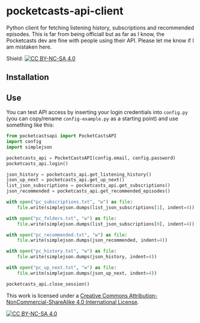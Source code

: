 # pocketcasts-api-client

Python client for fetching listening history, subscriptions and recommended episodes. This is far from being officiall but as far as I know, the Pocketcasts dev are fine with people using their API. Please let me know if I am mistaken here.

Shield: [![CC BY-NC-SA 4.0][cc-by-nc-sa-shield]][cc-by-nc-sa]

## Installation

## Use

You can test API access by inserting your login credentials into `config.py` (you can copy/rename `config-example.py` as a starting point) and use something like this:

```python
from pocketcastsapi import PocketCastsAPI
import config
import simplejson

pocketcasts_api = PocketCastsAPI(config.email, config.password)
pocketcasts_api.login()

json_history = pocketcasts_api.get_listening_history()
json_up_next = pocketcasts_api.get_up_next()
list_json_subscriptions = pocketcasts_api.get_subscriptions()
json_recommended = pocketcasts_api.get_recommended_episodes()

with open("pc_subscriptions.txt", "w") as file:
    file.write(simplejson.dumps(list_json_subscriptions[1], indent=4))

with open("pc_folders.txt", "w") as file:
    file.write(simplejson.dumps(list_json_subscriptions[0], indent=4))

with open("pc_recommended.txt", "w") as file:
    file.write(simplejson.dumps(json_recommended, indent=4))

with open("pc_history.txt", "w") as file:
    file.write(simplejson.dumps(json_history, indent=4))

with open("pc_up_next.txt", "w") as file:
    file.write(simplejson.dumps(json_up_next, indent=4))

pocketcasts_api.close_session()
```

This work is licensed under a
[Creative Commons Attribution-NonCommercial-ShareAlike 4.0 International License][cc-by-nc-sa].

[![CC BY-NC-SA 4.0][cc-by-nc-sa-image]][cc-by-nc-sa]

[cc-by-nc-sa]: http://creativecommons.org/licenses/by-nc-sa/4.0/
[cc-by-nc-sa-image]: https://licensebuttons.net/l/by-nc-sa/4.0/88x31.png
[cc-by-nc-sa-shield]: https://img.shields.io/badge/License-CC%20BY--NC--SA%204.0-lightgrey.svg
